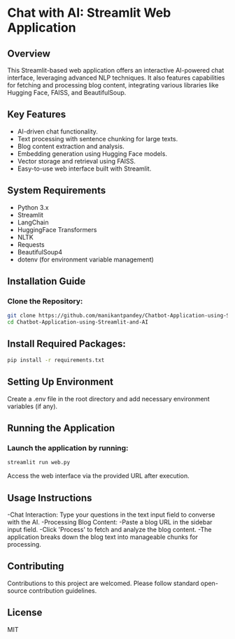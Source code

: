 # Chat with AI: Streamlit Web Application

## Overview
This Streamlit-based web application offers an interactive AI-powered chat interface, leveraging advanced NLP techniques. It also features capabilities for fetching and processing blog content, integrating various libraries like Hugging Face, FAISS, and BeautifulSoup.

## Key Features
- AI-driven chat functionality.
- Text processing with sentence chunking for large texts.
- Blog content extraction and analysis.
- Embedding generation using Hugging Face models.
- Vector storage and retrieval using FAISS.
- Easy-to-use web interface built with Streamlit.

## System Requirements
- Python 3.x
- Streamlit
- LangChain
- HuggingFace Transformers
- NLTK
- Requests
- BeautifulSoup4
- dotenv (for environment variable management)

## Installation Guide
### Clone the Repository:
```bash
git clone https://github.com/manikantpandey/Chatbot-Application-using-Streamlit-and-AI.git
cd Chatbot-Application-using-Streamlit-and-AI
```

## Install Required Packages:
```bash
pip install -r requirements.txt
```

## Setting Up Environment
Create a .env file in the root directory and add necessary environment variables (if any).

## Running the Application
### Launch the application by running:
```bash
streamlit run web.py
```
Access the web interface via the provided URL after execution.

## Usage Instructions
-Chat Interaction: Type your questions in the text input field to converse with the AI.
-Processing Blog Content:
-Paste a blog URL in the sidebar input field.
-Click 'Process' to fetch and analyze the blog content.
-The application breaks down the blog text into manageable chunks for processing.

## Contributing
Contributions to this project are welcomed. Please follow standard open-source contribution guidelines.

## License
MIT
